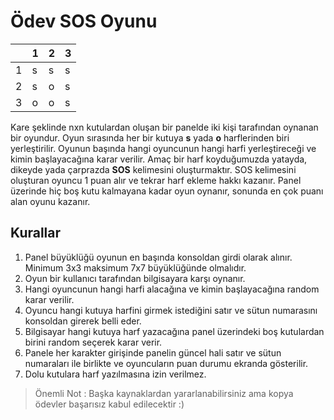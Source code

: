 # Ödev SOS Oyunu

|   | 1 | 2 | 3 |
|---|---|---|---|
| 1 | s | s | s |
| 2 | s | o | s |
| 3 | o | o | s |

Kare şeklinde nxn kutulardan oluşan bir panelde iki kişi tarafından oynanan bir oyundur. Oyun sırasında
her bir kutuya **s** yada **o** harflerinden biri yerleştirilir. Oyunun başında hangi oyuncunun hangi harfi
yerleştireceği ve kimin başlayacağına karar verilir. Amaç bir harf koyduğumuzda yatayda, dikeyde yada çarprazda **SOS**
kelimesini oluşturmaktır. SOS kelimesini oluşturan oyuncu 1 puan alır ve tekrar harf ekleme hakkı kazanır.
Panel üzerinde hiç boş kutu kalmayana kadar oyun oynanır, sonunda en çok puanı alan oyunu kazanır.

## Kurallar
1. Panel büyüklüğü oyunun en başında konsoldan girdi olarak alınır. Minimum 3x3 maksimum 7x7 büyüklüğünde olmalıdır.
2. Oyun bir kullanıcı tarafından bilgisayara karşı oynanır.
3. Hangi oyuncunun hangi harfi alacağına ve kimin başlayacağına random karar verilir.
4. Oyuncu hangi kutuya harfini girmek istediğini satır ve sütun numarasını konsoldan girerek belli eder.
5. Bilgisayar hangi kutuya harf yazacağına panel üzerindeki boş kutulardan birini random seçerek karar verir.
6. Panele her karakter girişinde panelin güncel hali satır ve sütun numaraları ile birlikte ve oyuncuların puan durumu
   ekranda gösterilir.
7. Dolu kutulara harf yazılmasına izin verilmez.
   
> Önemli Not : Başka kaynaklardan yararlanabilirsiniz ama kopya ödevler başarısız kabul edilecektir :)  